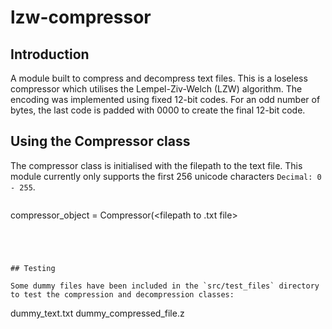 # lzw-compressor
## Introduction
A module built to compress and decompress text files. This is a loseless compressor which utilises the Lempel-Ziv-Welch (LZW) algorithm. 
The encoding was implemented using fixed 12-bit codes. For an odd number of bytes, the last code is padded with 0000 to create the final 12-bit code.

## Using the Compressor class

The compressor class is initialised with the filepath to the text file. This module currently only supports the first 256 unicode characters `Decimal: 0 - 255`.
```
```
compressor_object = Compressor(<filepath to .txt file>
```




## Testing

Some dummy files have been included in the `src/test_files` directory to test the compression and decompression classes:
```
dummy_text.txt
dummy_compressed_file.z
```
